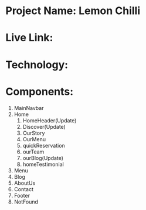 # Project Name: Lemon Chilli
# Live Link: 
# Technology: 
# Components:
1. MainNavbar
2. Home
    1. HomeHeader(Update)
    2. Discover(Update)
    3. OurStory
    4. OurMenu
    5. quickReservation
    6. ourTeam
    7. ourBlog(Update)
    8. homeTestimonial
3. Menu
4. Blog
5. AboutUs
6. Contact
7. Footer
8. NotFound